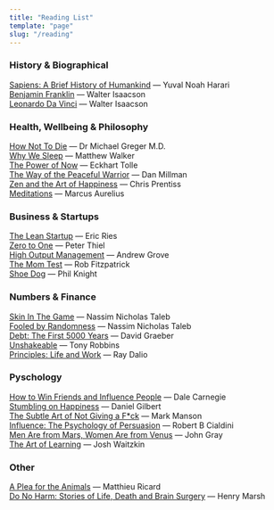 ```yaml
---
title: "Reading List"
template: "page"
slug: "/reading"
---
```


### History & Biographical

[Sapiens: A Brief History of Humankind](https://www.amazon.co.uk/Sapiens-Humankind-Yuval-Noah-Harari/dp/1846558239) — Yuval Noah Harari<br>
[Benjamin Franklin](https://www.amazon.co.uk/Benjamin-Franklin-American-Walter-Isaacson/dp/0684807610) — Walter Isaacson<br>
[Leonardo Da Vinci](https://www.amazon.co.uk/Leonardo-Vinci-Walter-Isaacson/dp/1471166783) — Walter Isaacson<br>

### Health, Wellbeing & Philosophy

[How Not To Die](https://www.amazon.co.uk/How-Not-Die-Discover-scientifically/dp/1509852506/) — Dr Michael Greger M.D.<br>
[Why We Sleep](https://www.amazon.co.uk/Why-We-Sleep-Science-Dreams/dp/0141983760/) — Matthew Walker<br>
[The Power of Now](https://www.amazon.co.uk/Power-Now-Guide-Spiritual-Enlightenment/dp/0340733500) — Eckhart Tolle<br>
[The Way of the Peaceful Warrior](https://www.amazon.co.uk/Way-Peaceful-Warrior-Changes-Lives/dp/0915811898) — Dan Millman<br>
[Zen and the Art of Happiness](https://www.amazon.co.uk/Zen-Art-Happiness-Chris-Prentiss/dp/0943015537) — Chris Prentiss<br>
[Meditations](https://www.amazon.co.uk/Meditations-Penguin-Classics-Marcus-Aurelius/dp/0140449337) — Marcus Aurelius

### Business & Startups

[The Lean Startup](https://www.amazon.co.uk/Lean-Startup-Innovation-Successful-Businesses/dp/0670921602) — Eric Ries<br>
[Zero to One](https://www.amazon.co.uk/Zero-One-Notes-Start-Future/dp/0753555204) — Peter Thiel<br>
[High Output Management](https://www.amazon.co.uk/High-Output-Management-Andrew-Grove/dp/0679762884/) — Andrew Grove<br>
[The Mom Test](https://www.amazon.co.uk/Mom-Test-customers-business-everyone/dp/1492180742) — Rob Fitzpatrick<br>
[Shoe Dog](https://www.amazon.co.uk/Shoe-Dog-Memoir-Creator-NIKE/dp/1471146707) — Phil Knight

###  Numbers & Finance

[Skin In The Game](https://www.amazon.co.uk/Skin-Game-Hidden-Asymmetries-Daily) — Nassim Nicholas Taleb<br>
[Fooled by Randomness](https://www.amazon.co.uk/Fooled-Randomness-Hidden-Chance-Markets/dp/0141031484) — Nassim Nicholas Taleb<br>
[Debt: The First 5000 Years](https://www.amazon.co.uk/Debt-First-Years-David-Graeber/dp/1612194192) — David Graeber<br>
[Unshakeable](https://www.amazon.co.uk/Unshakeable-Your-Guide-Financial-Freedom/dp/1471164934/) — Tony Robbins<br>
[Principles: Life and Work](https://www.amazon.co.uk/Principles-Life-Work-Ray-Dalio/dp/1501124021/) — Ray Dalio

### Pyschology

[How to Win Friends and Influence People](https://www.amazon.co.uk/How-Win-Friends-Influence-People/dp/0091906814) — Dale Carnegie<br>
[Stumbling on Happiness](https://www.amazon.co.uk/Stumbling-Happiness-P-S-Daniel-Gilbert/dp/0007183135) — Daniel Gilbert<br>
[The Subtle Art of Not Giving a F*ck](https://www.amazon.co.uk/Subtle-Art-Not-Giving-Counterintuitive/dp/0062457713/) — Mark Manson<br>
[Influence: The Psychology of Persuasion](https://www.amazon.co.uk/Influence-Psychology-Robert-Cialdini-PhD/dp/006124189X) — Robert B Cialdini<br>
[Men Are from Mars, Women Are from Venus](https://www.amazon.co.uk/Mars-Women-Venus-Communication-Relationships/dp/0007152590) — John Gray<br>
[The Art of Learning](https://www.amazon.co.uk/Art-Learning-Journey-Optimal-Performance/dp/0743277465) — Josh Waitzkin

### Other

[A Plea for the Animals](https://www.amazon.co.uk/Plea-Animals-Philosophical-Evolutionary-Imperative/dp/1611804744) — Matthieu Ricard<br>
[Do No Harm: Stories of Life, Death and Brain Surgery](https://www.amazon.co.uk/Do-No-Harm-Stories-Surgery/dp/0297869876) — Henry Marsh
